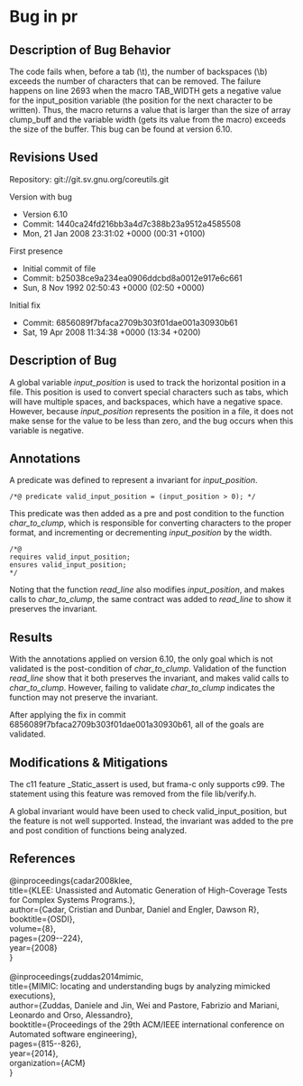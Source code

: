 # Bug in pr

## Description of Bug Behavior

The code fails when, before a tab (\t), the number of backspaces (\b) exceeds the number of characters that can be removed. The failure happens on line 2693 when the macro TAB_WIDTH gets a negative value for the input_position variable (the position for the next character to be written). Thus, the macro returns a value that is larger than the size of array clump_buff and the variable width (gets its value from the macro) exceeds the size of the buffer. This bug can be found at version 6.10.

## Revisions Used

Repository: git://git.sv.gnu.org/coreutils.git

Version with bug
   * Version 6.10
   * Commit: 1440ca24fd216bb3a4d7c388b23a9512a4585508
   * Mon, 21 Jan 2008 23:31:02 +0000 (00:31 +0100)
   
First presence
   * Initial commit of file
   * Commit: b25038ce9a234ea0906ddcbd8a0012e917e6c661
   * Sun, 8 Nov 1992 02:50:43 +0000 (02:50 +0000)
   
Initial fix
   * Commit: 6856089f7bfaca2709b303f01dae001a30930b61
   * Sat, 19 Apr 2008 11:34:38 +0000 (13:34 +0200)
   
## Description of Bug

A global variable _input_position_ is used to track the horizontal position in a file. This position is used to convert special characters such as tabs, which will have multiple spaces, and backspaces, which have a negative space. However, because <em>input_position </em>represents the position in a file, it does not make sense for the value to be less than zero, and the bug occurs when this variable is negative.

## Annotations

A predicate was defined to represent a invariant for _input_position_.

```
/*@ predicate valid_input_position = (input_position > 0); */
```

This predicate was then added as a pre and post condition to the function _char_to_clump_, which is responsible for converting characters to the proper format, and incrementing or decrementing _input_position_ by the width.

```
/*@
requires valid_input_position; 
ensures valid_input_position;
*/
```

Noting that the function _read_line_ also modifies _input_position_, and makes calls to _char_to_clump_, the same contract was added to _read_line_ to show it preserves the invariant.

## Results

With the annotations applied on version 6.10, the only goal which is not validated is the post-condition of _char_to_clump_. Validation of the function _read_line_ show that it both preserves the invariant, and makes valid calls to _char_to_clump_. However, failing to validate _char_to_clump_ indicates the function may not preserve the invariant.

After applying the fix in commit 6856089f7bfaca2709b303f01dae001a30930b61, all of the goals are validated.

## Modifications & Mitigations

The c11 feature _Static_assert is used, but frama-c only supports c99. The statement using this feature was removed from the file lib/verify.h.

A global invariant would have been used to check valid_input_position, but the feature is not well supported. Instead, the invariant was added to the pre and post condition of functions being analyzed.

## References

@inproceedings{cadar2008klee, <br /> title={KLEE: Unassisted and Automatic Generation of High-Coverage Tests for Complex Systems Programs.}, <br /> author={Cadar, Cristian and Dunbar, Daniel and Engler, Dawson R}, <br /> booktitle={OSDI}, <br /> volume={8}, <br /> pages={209--224}, <br /> year={2008} <br /> } <br /> <br /> @inproceedings{zuddas2014mimic, <br /> title={MIMIC: locating and understanding bugs by analyzing mimicked executions}, <br /> author={Zuddas, Daniele and Jin, Wei and Pastore, Fabrizio and Mariani, Leonardo and Orso, Alessandro}, <br /> booktitle={Proceedings of the 29th ACM/IEEE international conference on Automated software engineering}, <br /> pages={815--826}, <br /> year={2014}, <br /> organization={ACM} <br /> }
